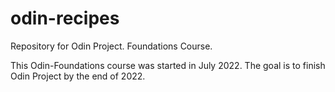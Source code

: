 # odin-recipes
Repository for Odin Project. Foundations Course.

This Odin-Foundations course was started in July 2022. The goal is to finish Odin Project by the end of 2022.
